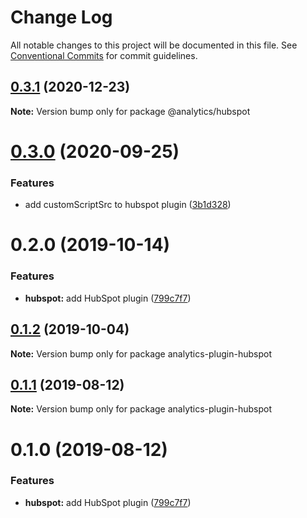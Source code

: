 # Change Log

All notable changes to this project will be documented in this file.
See [Conventional Commits](https://conventionalcommits.org) for commit guidelines.

## [0.3.1](https://github.com/DavidWells/analytics/compare/@analytics/hubspot@0.3.0...@analytics/hubspot@0.3.1) (2020-12-23)

**Note:** Version bump only for package @analytics/hubspot





# [0.3.0](https://github.com/DavidWells/analytics/compare/@analytics/hubspot@0.2.0...@analytics/hubspot@0.3.0) (2020-09-25)


### Features

* add customScriptSrc to hubspot plugin ([3b1d328](https://github.com/DavidWells/analytics/commit/3b1d328))





# 0.2.0 (2019-10-14)


### Features

* **hubspot:** add HubSpot plugin ([799c7f7](https://github.com/DavidWells/analytics/commit/799c7f7))





## [0.1.2](https://github.com/DavidWells/analytics/compare/analytics-plugin-hubspot@0.1.1...analytics-plugin-hubspot@0.1.2) (2019-10-04)

**Note:** Version bump only for package analytics-plugin-hubspot





## [0.1.1](https://github.com/DavidWells/analytics/compare/analytics-plugin-hubspot@0.1.0...analytics-plugin-hubspot@0.1.1) (2019-08-12)

**Note:** Version bump only for package analytics-plugin-hubspot





# 0.1.0 (2019-08-12)


### Features

* **hubspot:** add HubSpot plugin ([799c7f7](https://github.com/DavidWells/analytics/commit/799c7f7))
